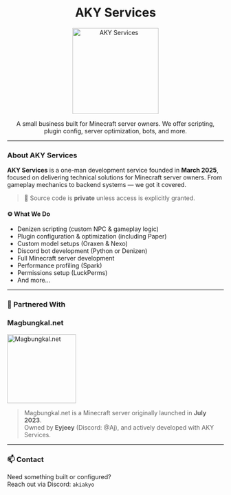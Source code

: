 <h1 align="center">AKY Services</h1>

<p align="center">
  <img src="https://media.discordapp.net/attachments/1386703646414209046/1401424618543124500/ChatGPT_Image_Aug_3_2025_11_52_42_AM.png?ex=689385a2&is=68923422&hm=20525f62fdf89406ba55da86cdc1acb5a09e47ce193615b19a70336d56c6c6db&=&format=webp&quality=lossless&width=960&height=960" alt="AKY Services" width="200"/>
</p>

<p align="center">
  A small business built for Minecraft server owners.  
  We offer scripting, plugin config, server optimization, bots, and more.
</p>

---

### About AKY Services

**AKY Services** is a one-man development service founded in **March 2025**, focused on delivering technical solutions for Minecraft server owners. From gameplay mechanics to backend systems — we got it covered.

> 🛑 Source code is **private** unless access is explicitly granted.

#### ⚙️ What We Do

- Denizen scripting (custom NPC & gameplay logic)
- Plugin configuration & optimization (including Paper)
- Custom model setups (Oraxen & Nexo)
- Discord bot development (Python or Denizen)
- Full Minecraft server development
- Performance profiling (Spark)
- Permissions setup (LuckPerms)
- And more...

---

### 🤝 Partnered With

<h3>Magbungkal.net</h3>

<p>
  <img src="https://media.discordapp.net/attachments/1386703646414209046/1402378443584180366/Magbungkal_new_logo_PNG_Transparent.png?ex=6893b233&is=689260b3&hm=3135194765cffc7bdd95e0b801a7c5bfddf3b739df333d0a2cbbf49f0e147f0c&=&format=webp&quality=lossless&width=960&height=960" alt="Magbungkal.net" width="160"/>
</p>

> Magbungkal.net is a Minecraft server originally launched in **July 2023**.  
> Owned by **Eyjeey** (Discord: @Aj), and actively developed with AKY Services.

---

### 📫 Contact

Need something built or configured?  
Reach out via Discord: `akiakyo`
